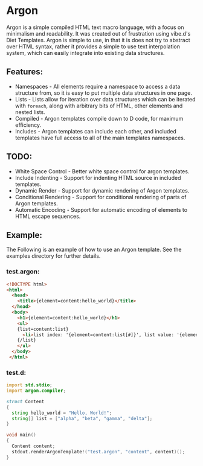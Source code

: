 # Argon
Argon is a simple compiled HTML text macro language, with a focus on minimalism and readability. It was created out of frustration using vibe.d's Diet Templates.
Argon is simple to use, in that it is does not try to abstract over HTML syntax, rather it provides a simple to use text interpolation system, which can easily integrate into existing data structures.

## Features:
* Namespaces - All elements require a namespace to access a data structure from, so it is easy to put multiple data structures in one page.
* Lists - Lists allow for iteration over data structures which can be iterated with `foreach`, along with arbitrary bits of HTML, other elements and nested lists.
* Compiled - Argon templates compile down to D code, for maximum efficiency.
* Includes - Argon templates can include each other, and included templates have full access to all of the main templates namespaces.

## TODO:
* White Space Control - Better white space control for argon templates.
* Include Indenting - Support for indenting HTML source in included templates.
* Dynamic Render - Support for dynamic rendering of Argon templates.
* Conditional Rendering - Support for conditional rendering of parts of Argon templates.
* Automatic Encoding - Support for automatic encoding of elements to HTML escape sequences.

## Example:
The Following is an example of how to use an Argon template. See the examples directory for further details.

### test.argon:
```html
<!DOCTYPE html>
<html>
  <head>
    <title>{element=content:hello_world}</title>
  </head>
  <body>
    <h1>{element=content:hello_world}</h1>
    <ul>
    {list=content:list}
      <li>list index: '{element=content:list[#]}', list value: '{element=content:list[$]}'</li>
    {/list}
    </ul>
  </body>
 </html>
 ```

### test.d:
```d
import std.stdio;
import argon.compiler;

struct Content
{
  string hello_world = "Hello, World!";
  string[] list = ["alpha", "beta", "gamma", "delta"];
}

void main()
{
  Content content;
  stdout.renderArgonTemplate!("test.argon", "content", content)();
}
```